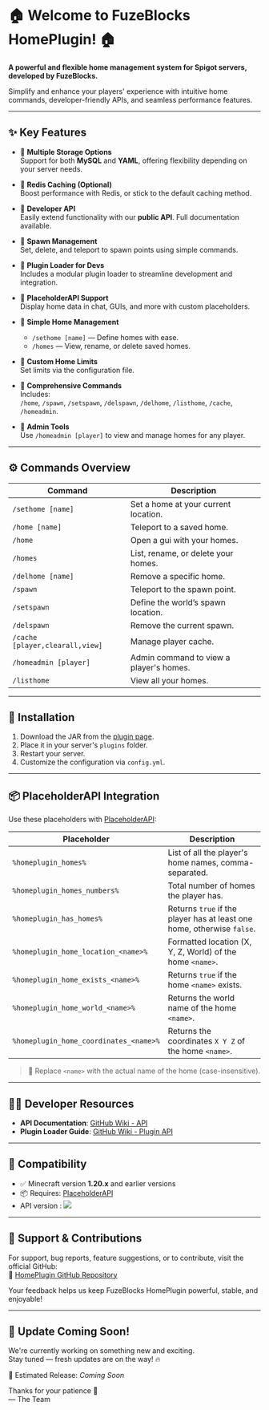 # 🏠 Welcome to FuzeBlocks HomePlugin! 🏠  
**A powerful and flexible home management system for Spigot servers, developed by FuzeBlocks.**

Simplify and enhance your players' experience with intuitive home commands, developer-friendly APIs, and seamless performance features.

---

## ✨ Key Features

- 🔹 **Multiple Storage Options**  
  Support for both **MySQL** and **YAML**, offering flexibility depending on your server needs.

- 🔹 **Redis Caching (Optional)**  
  Boost performance with Redis, or stick to the default caching method.

- 🔹 **Developer API**  
  Easily extend functionality with our **public API**. Full documentation available.

- 🔹 **Spawn Management**  
  Set, delete, and teleport to spawn points using simple commands.

- 🔹 **Plugin Loader for Devs**  
  Includes a modular plugin loader to streamline development and integration.

- 🔹 **PlaceholderAPI Support**  
  Display home data in chat, GUIs, and more with custom placeholders.

- 🔹 **Simple Home Management**  
  - `/sethome [name]` — Define homes with ease.  
  - `/homes` — View, rename, or delete saved homes.

- 🔹 **Custom Home Limits**  
  Set limits via the configuration file.

- 🔹 **Comprehensive Commands**  
  Includes:  
  `/home`, `/spawn`, `/setspawn`, `/delspawn`, `/delhome`, `/listhome`, `/cache`, `/homeadmin`.

- 🔹 **Admin Tools**  
  Use `/homeadmin [player]` to view and manage homes for any player.

---

## ⚙️ Commands Overview

| Command | Description |
|--------|-------------|
| `/sethome [name]` | Set a home at your current location. |
| `/home [name]` | Teleport to a saved home. |
| `/home` | Open a gui with your homes. |
| `/homes` | List, rename, or delete your homes. |
| `/delhome [name]` | Remove a specific home. |
| `/spawn` | Teleport to the spawn point. |
| `/setspawn` | Define the world’s spawn location. |
| `/delspawn` | Remove the current spawn. |
| `/cache [player,clearall,view]` | Manage player cache. |
| `/homeadmin [player]` | Admin command to view a player's homes. |
| `/listhome` | View all your homes. |

---

## 🔧 Installation

1. Download the JAR from the [plugin page](https://modrinth.com/plugin/homeplugin/versions).  
2. Place it in your server's `plugins` folder.  
3. Restart your server.  
4. Customize the configuration via `config.yml`.

---

## 📦 PlaceholderAPI Integration

Use these placeholders with [PlaceholderAPI](https://www.spigotmc.org/resources/placeholderapi.6245/):

| Placeholder | Description |
|------------|-------------|
| `%homeplugin_homes%` | List of all the player's home names, comma-separated. |
| `%homeplugin_homes_numbers%` | Total number of homes the player has. |
| `%homeplugin_has_homes%` | Returns `true` if the player has at least one home, otherwise `false`. |
| `%homeplugin_home_location_<name>%` | Formatted location (X, Y, Z, World) of the home `<name>`. |
| `%homeplugin_home_exists_<name>%` | Returns `true` if the home `<name>` exists. |
| `%homeplugin_home_world_<name>%` | Returns the world name of the home `<name>`. |
| `%homeplugin_home_coordinates_<name>%` | Returns the coordinates `X Y Z` of the home `<name>`. |

> 🔁 Replace `<name>` with the actual name of the home (case-insensitive).

---

## 🧑‍💻 Developer Resources

- **API Documentation**: [GitHub Wiki - API](https://github.com/fuzeblocks/HomePlugin/wiki)
- **Plugin Loader Guide**: [GitHub Wiki - Plugin API](https://github.com/fuzeblocks/HomePlugin/wiki/Plugin-API)

---

## 🧪 Compatibility

- ✅ Minecraft version **1.20.x** and earlier versions  
- 📦 Requires: [PlaceholderAPI](https://www.spigotmc.org/resources/placeholderapi.6245/)  
- API version : [![](https://jitpack.io/v/fuzeblocks/HomePlugin.svg)](https://jitpack.io/#fuzeblocks/HomePlugin)

---

## 🤝 Support & Contributions

For support, bug reports, feature suggestions, or to contribute, visit the official GitHub:  
🔗 [HomePlugin GitHub Repository](https://github.com/fuzeblocks/HomePlugin)

Your feedback helps us keep FuzeBlocks HomePlugin powerful, stable, and enjoyable!

---

## 🚧 Update Coming Soon!

We're currently working on something new and exciting.  
Stay tuned — fresh updates are on the way! 🔥

📅 Estimated Release: _Coming Soon_

Thanks for your patience 🙏  
— The Team
